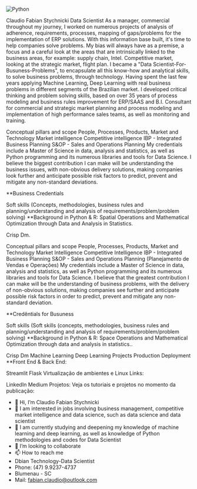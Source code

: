 ![Python](https://user-images.githubusercontent.com/79420053/176183403-e1ccd4d7-b881-4fe4-913b-b8678ef6d85b.png)

Claudio Fabian Stychnicki
Data Scientist
As a manager, commercial throughout my journey, I worked on numerous projects of analysis of adherence, requirements, processes, mapping of gaps/problems for the implementation of ERP solutions. With this information base built, it's time to help companies solve problems. My bias will always have as a premise, a focus and a careful look at the areas that are intrinsically linked to the business areas, for example: supply chain, Intel. Competitive market, looking at the strategic market, flight plan. I became a "Data Scientist-For-Busuness-Problems", to encapsulate all this know-how and analytical skills, to solve business problems, through technology. Having spent the last few years applying Machine Learning, Deep Learning with real business problems in different segments of the Brazilian market. I developed critical thinking and problem solving skills, based on over 35 years of process modeling and business rules improvement for ERP/SAAS and B.I. Consultant for commercial and strategic market planning and process modeling and implementation of high performance sales teams, as well as monitoring and training.

Conceptual pillars and scope People, Processes, Products, Market and Technology Market intelligence Competitive intelligence IBP - Integrated Business Planning S&OP - Sales and Operations Planning My credentials include a Master of Science in data, analysis and statistics, as well as Python programming and its numerous libraries and tools for Data Science. I believe the biggest contribution I can make will be understanding the business issues, with non-obvious delivery solutions, making companies look further and anticipate possible risk factors to predict, prevent and mitigate any non-standard deviations.

**Business Credentials

Soft skills (Concepts, methodologies, business rules and planning/understanding and analysis of requirements/problem/problem solving) **Background in Python & R: Spatial Operations and Mathematical Optimization through Data and Analysis in Statistics.

Crisp Dm.

Conceptual pillars and scope
People, Processes, Products, Market and Technology
Market Intelligence
Competitive Intelligence
IBP - Integrated Business Planning
S&OP - Sales and Operations Planning (Planejamento de Vendas e Operações)
My credentials include a Master of Science in data, analysis and statistics, as well as Python programming and its numerous libraries and tools for Data Science. I believe that the greatest contribution I can make will be the understanding of business problems, with the delivery of non-obvious solutions, making companies see further and anticipate possible risk factors in order to predict, prevent and mitigate any non-standard deviation.

**Credêntials for Busuness

Soft skills (Soft skills (concepts, methodologies, business rules and planning/understanding and analysis of requirements/problem/problem solving)
**Background in Python & R: Space Operations and Mathematical Optimization through data and analysis in statistics..

Crisp Dm
Machine Learning
Deep Learning
Projects
Production
Deployment
**Front End & Back End:

Streamlit
Flask
Virtualização de ambientes e Linux
Links:

LinkedIn
Medium
Projetos:
Veja os tutoriais e projetos no momento da publicação:

- 👋 Hi, I’m Claudio Fabian Stychnicki
- 👀 I am interested in jobs involving business management, competitive market intelligence and data science, such as data science and data scientist
- 🌱 I am currently studying and deepening my knowledge of machine learning and deep learning, as well as knowledge of Python methodologies and codes for Data Scientist
- 💞️ I’m looking to collaborate 
- 📫 How to reach me
- Dbian Technology-Data Scientist 
- Phone: (47) 9.9237-4737
- Blumenau - SC
- Mail: fabian.claudio@outlook.com

